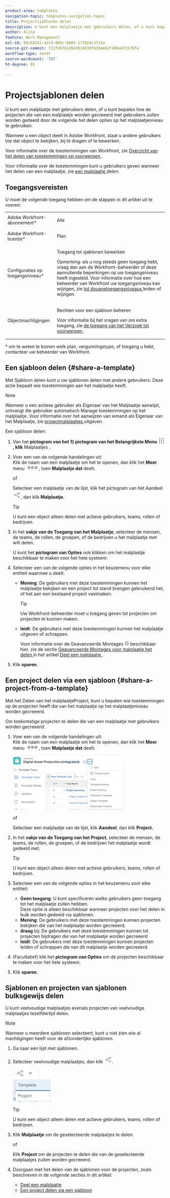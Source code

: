 ```yaml
---
product-area: templates
navigation-topic: templates-navigation-topic
title: Projectsjablonen delen
description: U kunt een malplaatje met gebruikers delen, of u kunt bepalen hoe de projecten die van een malplaatje worden gecreeerd met gebruikers zullen worden gedeeld door de volgende het delen opties op het malplaatjeniveau te gebruiken.
author: Alina
feature: Work Management
exl-id: 99c6b241-a2c9-4b6c-b605-177bbbc3f21a
source-git-commit: f21fd0761d942916039f6364e62f489a07217bfe
workflow-type: tm+mt
source-wordcount: '787'
ht-degree: 0%

---
```


# Projectsjablonen delen

U kunt een malplaatje met gebruikers delen, of u kunt bepalen hoe de projecten die van een malplaatje worden gecreeerd met gebruikers zullen worden gedeeld door de volgende het delen opties op het malplaatjeniveau te gebruiken.

Wanneer u een object deelt in Adobe Workfront, staat u andere gebruikers toe dat object te bekijken, bij te dragen of te bewerken.

Voor informatie over de toestemmingen van Workfront, zie [ Overzicht van het delen van toestemmingen op voorwerpen ](../../../workfront-basics/grant-and-request-access-to-objects/sharing-permissions-on-objects-overview.md).

Voor informatie over de toestemmingen kunt u gebruikers geven wanneer het delen van een malplaatje, zie [ een malplaatje ](../../../workfront-basics/grant-and-request-access-to-objects/share-a-template.md) delen.

## Toegangsvereisten

U moet de volgende toegang hebben om de stappen in dit artikel uit te voeren:

<table style="table-layout:auto"> 
 <col> 
 <col> 
 <tbody> 
  <tr> 
   <td role="rowheader">Adobe Workfront-abonnement*</td> 
   <td> <p>Alle </p> </td> 
  </tr> 
  <tr> 
   <td role="rowheader">Adobe Workfront-licentie*</td> 
   <td> <p>Plan </p> </td> 
  </tr> 
  <tr> 
   <td role="rowheader">Configuraties op toegangsniveau*</td> 
   <td> <p>Toegang tot sjablonen bewerken</p> <p>Opmerking: als u nog steeds geen toegang hebt, vraag dan aan de Workfront-beheerder of deze aanvullende beperkingen op uw toegangsniveau heeft ingesteld. Voor informatie over hoe een beheerder van Workfront uw toegangsniveau kan wijzigen, zie <a href="../../../administration-and-setup/add-users/configure-and-grant-access/create-modify-access-levels.md" class="MCXref xref"> tot douanetoegangsniveaus </a> leiden of wijzigen.</p> </td> 
  </tr> 
  <tr> 
   <td role="rowheader">Objectmachtigingen</td> 
   <td> <p>Rechten voor een sjabloon beheren</p> <p>Voor informatie bij het vragen van om extra toegang, zie <a href="../../../workfront-basics/grant-and-request-access-to-objects/request-access.md" class="MCXref xref"> de toegang van het Verzoek tot voorwerpen </a>.</p> </td> 
  </tr> 
 </tbody> 
</table>

&#42; om te weten te komen welk plan, vergunningstype, of toegang u hebt, contacteer uw beheerder van Workfront.

## Een sjabloon delen {#share-a-template}

Met Sjabloon delen kunt u uw sjablonen delen met andere gebruikers. Deze actie bepaalt wie toestemmingen aan het malplaatje heeft.

>[!NOTE]
>
>Wanneer u een actieve gebruiker als Eigenaar van het Malplaatje aanwijst, ontvangt die gebruiker automatisch Manage toestemmingen op het malplaatje. Voor informatie over het aanwijzen van iemand als Eigenaar van het Malplaatje, zie [ projectmalplaatjes ](../../../manage-work/projects/create-and-manage-templates/edit-templates.md) uitgeven.

Een sjabloon delen:

1. Van het **pictogram van het 1&rbrace; pictogram van het Belangrijkste Menu ![ ](assets/main-menu-icon.png), klik** Malplaatjes **.**

1. Voer een van de volgende handelingen uit:\
   Klik de naam van een malplaatje om het te openen, dan klik het **Meer** menu ![ Meer pictogram ](assets/qs-more-icon-on-an-object.png), toen **Malplaatje dat** deelt.

   of

   Selecteer een malplaatje van de lijst, klik het pictogram van het Aandeel ![](assets/share-icon.png), dan klik **Malplaatje.**

   >[!TIP]
   >
   >U kunt een object alleen delen met actieve gebruikers, teams, rollen of bedrijven.

1. In het **vakje van de Toegang van het Malplaatje**, selecteer de mensen, de teams, de rollen, de groepen, of de bedrijven u het malplaatje met wilt delen.

   U kunt het **pictogram van Opties** ook klikken om het malplaatje beschikbaar te maken voor het hele systeem:

1. Selecteer een van de volgende opties in het keuzemenu voor elke entiteit waarmee u deelt:

   * **Mening**: De gebruikers met deze toestemmingen kunnen het malplaatje bekijken en een project tot stand brengen gebruikend het, of het aan een bestaand project vastmaken.

     >[!TIP]
     >
     >Uw Workfront-beheerder moet u toegang geven tot projecten om projecten te kunnen maken.

   * **leidt**: De gebruikers met deze toestemmingen kunnen het malplaatje uitgeven of schrappen.

     Voor informatie over de Geavanceerde Montages ![](assets/gear-icon-in-access-levels.png) beschikbaar hier, zie de sectie [ Geavanceerde Montages voor malplaatje het delen ](../../../workfront-basics/grant-and-request-access-to-objects/share-a-template.md#template-permissions) in het artikel [ Deel een malplaatje ](../../../workfront-basics/grant-and-request-access-to-objects/share-a-template.md).

1. Klik **sparen**.

## Een project delen via een sjabloon {#share-a-project-from-a-template}

Met het Delen van het malplaatjeProject, kunt u bepalen wie toestemmingen op de projecten heeft die van het malplaatje op het malplaatjeniveau worden gecreeerd.

Om toekomstige projecten te delen die van een malplaatje met gebruikers worden gecreeerd:

1. Voer een van de volgende handelingen uit:\
   Klik de naam van een malplaatje om het te openen, dan klik het **Meer** menu ![ Meer pictogram ](assets/qs-more-icon-on-an-object.png), toen **Malplaatje dat** deelt.

   ![ project van het Aandeel van malplaatje ](assets/project-sharing-on-template-nwe-2022-350x172.png)

   of

   Selecteer een malplaatje van de lijst, klik **Aandeel**, dan klik **Project.**

1. In het **vakje van de Toegang van het Project**, selecteer de mensen, de teams, de rollen, de groepen, of de bedrijven het malplaatje wordt gedeeld met.

   >[!TIP]
   >
   >U kunt een object alleen delen met actieve gebruikers, teams, rollen of bedrijven.

1. Selecteer een van de volgende opties in het keuzemenu voor elke entiteit:

   * **Geen toegang**: U kunt specificeren welke gebruikers geen toegang tot het malplaatje zullen hebben.\
     Deze optie is alleen beschikbaar wanneer projecten voor het delen in bulk worden gedeeld via sjablonen. 
   * **Mening**: De gebruikers met deze toestemmingen kunnen projecten bekijken die van het malplaatje worden gecreeerd.
   * **draag** bij: De gebruikers met deze toestemmingen kunnen tot projecten bijdragen die van het malplaatje worden gecreeerd 
   * **leidt**: De gebruikers met deze toestemmingen kunnen projecten leiden of schrappen die van dit malplaatje worden gecreeerd.

1. (Facultatief) klik het **pictogram van Opties** om de projecten beschikbaar te maken voor het hele systeem.
1. Klik **sparen**.

<!--
<div data-mc-conditions="QuicksilverOrClassic.Draft mode">
<h3>Overview of project sharing from other sources</h3>
<p>You may already have been assigned access to projects from other areas of Workfront. <br>You may have been assigned access to projects from the following areas: </p>
<ul>
<li>When a project is created<br>For more information about sharing projects when the project is created, see the "Access" section in <a href="../../../manage-work/projects/manage-projects/edit-projects.md" class="MCXref xref">Edit projects</a>.</li>
<li>When your Workfront administrator sets user access levels<br>For more information about setting access levels, see <a href="../../../administration-and-setup/add-users/configure-and-grant-access/create-modify-access-levels.md" class="MCXref xref">Create or modify custom access levels</a>.</li>
<li>When using the project access template</li>
</ul>
<p>When using the Template Project Sharing feature, if a user's access to a project is View, but you set the access permissions for Template Project Sharing to Manage, the user will have Manage permission for every project created using this specific template. The user will only have View permission for the other projects they are on.</p>
</div>
-->

## Sjablonen en projecten van sjablonen bulksgewijs delen

U kunt veelvoudige malplaatjes evenals projecten van veelvoudige malplaatjes tezelfdertijd delen.

>[!NOTE]
>
>Wanneer u meerdere sjablonen selecteert, kunt u niet zien wie al machtigingen heeft voor de afzonderlijke sjablonen.

1. Ga naar een lijst met sjablonen.
1. Selecteer veelvoudige malplaatjes, dan klik ![ Aandeel ](assets/share-icon.png).

   ![ de malplaatjes of de projecten van het Aandeel in bulk ](assets/share-templates-projects-in-bulk-link-in-toolbar-nwe-2022.png)

   >[!TIP]
   >
   >U kunt een object alleen delen met actieve gebruikers, teams, rollen of bedrijven.

1. Klik **Malplaatje** om de geselecteerde malplaatjes te delen.

   of

   Klik **Project** om de projecten te delen die van de geselecteerde malplaatjes zullen worden gecreeerd.

1. Doorgaan met het delen van de sjablonen voor de projecten, zoals beschreven in de volgende secties in dit artikel:

   * [ Deel een malplaatje ](#share-a-template)
   * [Een project delen via een sjabloon](#share-a-project-from-a-template)
